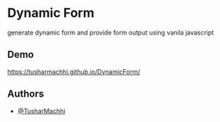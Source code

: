 
# Dynamic Form

generate dynamic form and provide form output using vanila javascript


## Demo

https://tusharmachhi.github.io/DynamicForm/


## Authors

- [@TusharMachhi](https://www.github.com/TusharMachhi)

